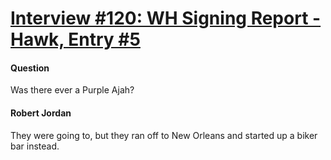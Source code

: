 # [Interview #120: WH Signing Report - Hawk, Entry #5](https://www.theoryland.com/intvmain.php?i=120#5)

#### Question

Was there ever a Purple Ajah?

#### Robert Jordan

They were going to, but they ran off to New Orleans and started up a biker bar instead.

